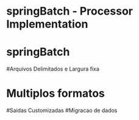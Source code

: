 # springBatch - Processor Implementation
# springBatch 
#Arquivos Delimitados e Largura fixa
# Multiplos formatos
#Saidas Customizadas
#Migracao de dados

